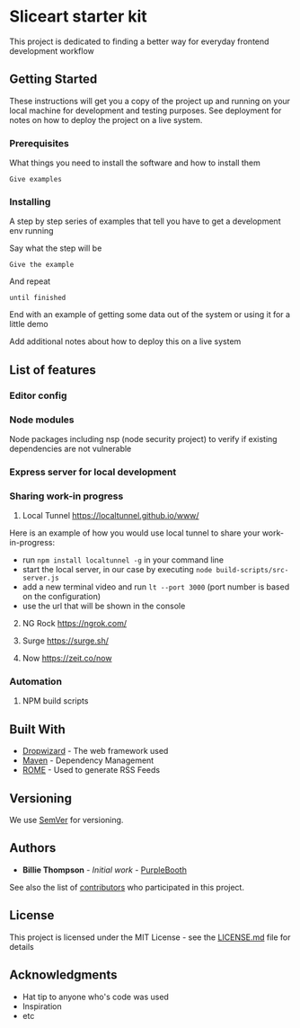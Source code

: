 # Sliceart starter kit

This project is dedicated to finding a better way for everyday frontend development workflow

## Getting Started

These instructions will get you a copy of the project up and running on your local machine for development and testing purposes. See deployment for notes on how to deploy the project on a live system.

### Prerequisites

What things you need to install the software and how to install them

```
Give examples
```

### Installing

A step by step series of examples that tell you have to get a development env running

Say what the step will be

```
Give the example
```

And repeat

```
until finished
```

End with an example of getting some data out of the system or using it for a little demo


Add additional notes about how to deploy this on a live system

## List of features

### Editor config

### Node modules

Node packages including nsp (node security project) to verify if existing dependencies are not vulnerable

### Express server for local development

### Sharing work-in progress

1. Local Tunnel https://localtunnel.github.io/www/

Here is an example of how you would use local tunnel to share your work-in-progress:

* run ```npm install localtunnel -g``` in your command line
* start the local server, in our case by executing ``` node build-scripts/src-server.js ```
* add a new terminal video and run ``` lt --port 3000 ``` (port number is based on the configuration)
* use the url that will be shown in the console

2. NG Rock https://ngrok.com/

3. Surge https://surge.sh/

4. Now https://zeit.co/now

### Automation

1. NPM build scripts

## Built With

* [Dropwizard](http://www.dropwizard.io/1.0.2/docs/) - The web framework used
* [Maven](https://maven.apache.org/) - Dependency Management
* [ROME](https://rometools.github.io/rome/) - Used to generate RSS Feeds

## Versioning

We use [SemVer](http://semver.org/) for versioning.

## Authors

* **Billie Thompson** - *Initial work* - [PurpleBooth](https://github.com/PurpleBooth)

See also the list of [contributors](https://github.com/your/project/contributors) who participated in this project.

## License

This project is licensed under the MIT License - see the [LICENSE.md](LICENSE.md) file for details

## Acknowledgments

* Hat tip to anyone who's code was used
* Inspiration
* etc
